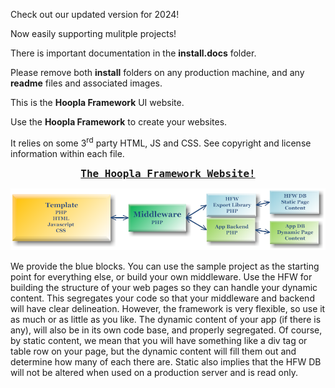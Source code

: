 Check out our updated version for 2024!

Now easily supporting mulitple projects!

There is important documentation in the **install.docs** folder.

Please remove both **install** folders on any production machine, and any **readme** files and associated images.

This is the **Hoopla Framework** UI website.

Use the **Hoopla Framework** to create your websites.

It relies on some 3<sup>rd</sup> party HTML, JS and CSS.  See copyright and license information within each file.

<pre><div style="text-align:center;"><a style="font-size: 16px; font-weight: bold;" href="https://www.hooplaframework.com">The Hoopla Framework Website!</a></div></pre>

![Hoopla Diagram](hfw.diagram.trp.png "Framework Diagram")

We provide the blue blocks.  You can use the sample project as the starting point for everything else, or build your own middleware.  Use the HFW for building the structure of your web pages so they can handle your dynamic content.  This segregates your code so that your middleware and backend will have clear delineation.  However, the framework is very flexible, so use it as much or as little as you like.  The dynamic content of your app (if there is any), will also be in its own code base, and properly segregated.  Of course, by static content, we mean that you will have something like a div tag or table row on your page, but the dynamic content will fill them out and determine how many of each there are.  Static also implies that the HFW DB will not be altered when used on a production server and is read only.